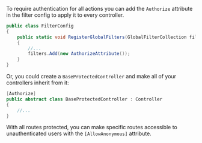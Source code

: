 To require authentication for all actions you can add the `Authorize` attribute in the filter config to apply it to every controller.

```csharp
public class FilterConfig
{
    public static void RegisterGlobalFilters(GlobalFilterCollection filters)
    {
        //...
        filters.Add(new AuthorizeAttribute());
    }
}
```

Or, you could create a `BaseProtectedController` and make all of your controllers inherit from it:

```csharp
[Authorize]
public abstract class BaseProtectedController : Controller
{
    //...
}
```

With all routes protected, you can make specific routes accessible to unauthenticated users with the `[AllowAnonymous]` attribute.
